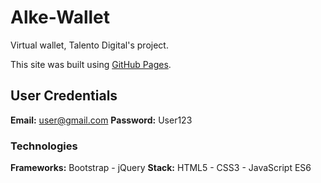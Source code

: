 # Alke-Wallet

Virtual wallet, Talento Digital's project.

This site was built using [GitHub Pages](https://bree2003.github.io/Alke-Wallet/).

## User Credentials

**Email:** user@gmail.com
**Password:** User123

### Technologies

**Frameworks:** Bootstrap - jQuery
**Stack:** HTML5 - CSS3 - JavaScript ES6

